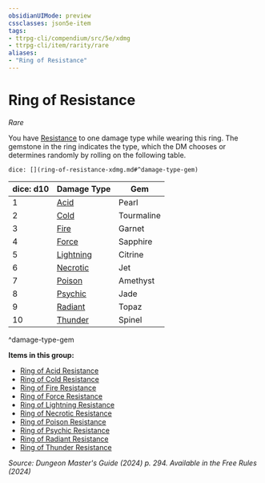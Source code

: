 ```yaml
---
obsidianUIMode: preview
cssclasses: json5e-item
tags:
- ttrpg-cli/compendium/src/5e/xdmg
- ttrpg-cli/item/rarity/rare
aliases: 
- "Ring of Resistance"
---
```

# Ring of Resistance
*Rare*  



You have [Resistance](Mechanics/rules/variant-rules/resistance-xphb.md) to one damage type while wearing this ring. The gemstone in the ring indicates the type, which the DM chooses or determines randomly by rolling on the following table.

`dice: [](ring-of-resistance-xdmg.md#^damage-type-gem)`

| dice: d10 | Damage Type | Gem |
|-----------|-------------|-----|
| 1 | [Acid](Mechanics/items/ring-of-acid-resistance-xdmg.md) | Pearl |
| 2 | [Cold](Mechanics/items/ring-of-cold-resistance-xdmg.md) | Tourmaline |
| 3 | [Fire](Mechanics/items/ring-of-fire-resistance-xdmg.md) | Garnet |
| 4 | [Force](Mechanics/items/ring-of-force-resistance-xdmg.md) | Sapphire |
| 5 | [Lightning](Mechanics/items/ring-of-lightning-resistance-xdmg.md) | Citrine |
| 6 | [Necrotic](Mechanics/items/ring-of-necrotic-resistance-xdmg.md) | Jet |
| 7 | [Poison](Mechanics/items/ring-of-poison-resistance-xdmg.md) | Amethyst |
| 8 | [Psychic](Mechanics/items/ring-of-psychic-resistance-xdmg.md) | Jade |
| 9 | [Radiant](Mechanics/items/ring-of-radiant-resistance-xdmg.md) | Topaz |
| 10 | [Thunder](Mechanics/items/ring-of-thunder-resistance-xdmg.md) | Spinel |
^damage-type-gem

**Items in this group:**

- [Ring of Acid Resistance](Mechanics/items/ring-of-acid-resistance-xdmg.md)
- [Ring of Cold Resistance](Mechanics/items/ring-of-cold-resistance-xdmg.md)
- [Ring of Fire Resistance](Mechanics/items/ring-of-fire-resistance-xdmg.md)
- [Ring of Force Resistance](Mechanics/items/ring-of-force-resistance-xdmg.md)
- [Ring of Lightning Resistance](Mechanics/items/ring-of-lightning-resistance-xdmg.md)
- [Ring of Necrotic Resistance](Mechanics/items/ring-of-necrotic-resistance-xdmg.md)
- [Ring of Poison Resistance](Mechanics/items/ring-of-poison-resistance-xdmg.md)
- [Ring of Psychic Resistance](Mechanics/items/ring-of-psychic-resistance-xdmg.md)
- [Ring of Radiant Resistance](Mechanics/items/ring-of-radiant-resistance-xdmg.md)
- [Ring of Thunder Resistance](Mechanics/items/ring-of-thunder-resistance-xdmg.md)

*Source: Dungeon Master's Guide (2024) p. 294. Available in the Free Rules (2024)*